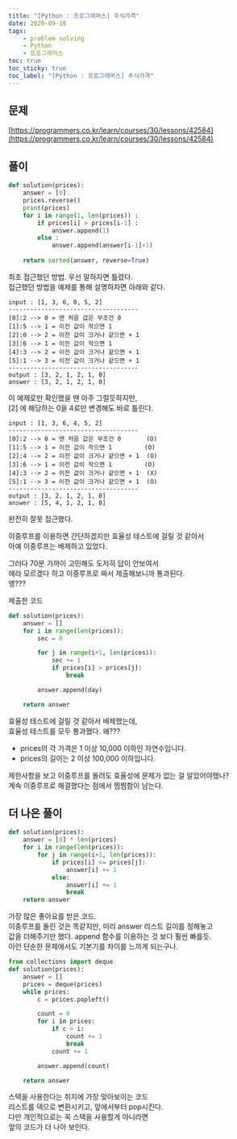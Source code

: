 ```yaml
---
title: "[Python : 프로그래머스] 주식가격"
date: 2020-09-18
tags:
    - problem solving
    - Python
    - 프로그래머스
toc: true
toc_sticky: true
toc_label: "[Python : 프로그래머스] 주식가격"
---
```

## 문제
[https://programmers.co.kr/learn/courses/30/lessons/42584](https://programmers.co.kr/learn/courses/30/lessons/42584)
## 풀이
```python
def solution(prices):
    answer = [0]
    prices.reverse()
    print(prices)
    for i in range(1, len(prices)) :
        if prices[i] > prices[i-1] :
            answer.append(1)
        else :
            answer.append(answer[i-1]+1)
        
    return sorted(answer, reverse=True)
```
최초 접근했던 방법. 우선 말하자면 틀렸다.  
접근했던 방법을 예제를 통해 설명하자면 아래와 같다. 
```
input : [1, 3, 6, 0, 5, 2]
------------------------------------
[0]:2 --> 0 = 맨 처음 값은 무조건 0
[1]:5 --> 1 = 이전 값이 작으면 1
[2]:0 --> 2 = 이전 값이 크거나 같으면 + 1
[3]:6 --> 1 = 이전 값이 작으면 1
[4]:3 --> 2 = 이전 값이 크거나 같으면 + 1
[5]:1 --> 3 = 이전 값이 크거나 같으면 + 1
------------------------------------
output : [3, 2, 1, 2, 1, 0]
answer : [3, 2, 1, 2, 1, 0]
```
이 예제로만 확인했을 땐 아주 그럴듯하지만,  
[2] 에 해당하는 0을 4로만 변경해도 바로 틀린다.  
```
input : [1, 3, 6, 4, 5, 2]
------------------------------------
[0]:2 --> 0 = 맨 처음 값은 무조건 0       (O)
[1]:5 --> 1 = 이전 값이 작으면 1         (O)
[2]:4 --> 2 = 이전 값이 크거나 같으면 + 1  (O)
[3]:6 --> 1 = 이전 값이 작으면 1         (O)
[4]:3 --> 2 = 이전 값이 크거나 같으면 + 1  (X)
[5]:1 --> 3 = 이전 값이 크거나 같으면 + 1  (O)
------------------------------------
output : [3, 2, 1, 2, 1, 0]
answer : [5, 4, 1, 2, 1, 0]
```
완전히 잘못 접근했다.  
  
이중루프를 이용하면 간단하겠지만 효율성 테스트에 걸릴 것 같아서  
아예 이중루프는 배제하고 있었다.  
  
그러다 70분 가까이 고민해도 도저히 답이 안보여서  
에라 모르겠다 하고 이중루프로 짜서 제출해보니까 통과된다.  
엥???  
  
제출한 코드
```python
def solution(prices):
    answer = []
    for i in range(len(prices)):
        sec = 0

        for j in range(i+1, len(prices)):
            sec += 1
            if prices[i] > prices[j]:
                break

        answer.append(day)

    return answer
```
효율성 테스트에 걸릴 것 같아서 배제했는데,  
효율성 테스트를 모두 통과했다. 왜???  

- prices의 각 가격은 1 이상 10,000 이하인 자연수입니다.
- prices의 길이는 2 이상 100,000 이하입니다.  

제한사항을 보고 이중루프를 돌려도 효율성에 문제가 없는 걸 알았어야했나?  
계속 이중루프로 해결했다는 점에서 찜찜함이 남는다.  
  
## 더 나은 풀이
```python
def solution(prices):
    answer = [0] * len(prices)
    for i in range(len(prices)):
        for j in range(i+1, len(prices)):
            if prices[i] <= prices[j]:
                answer[i] += 1
            else:
                answer[i] += 1
                break
    return answer
```
가장 많은 좋아요를 받은 코드.  
이중루프를 돌린 것은 똑같지만, 미리 answer 리스트 길이를 정해놓고  
값을 더해주기만 했다. append 함수를 이용하는 것 보다 훨씬 빠를듯.  
이런 단순한 문제에서도 기본기를 차이를 느끼게 되는구나.  
  
```python
from collections import deque
def solution(prices):
    answer = []
    prices = deque(prices)
    while prices:
        c = prices.popleft()

        count = 0
        for i in prices:
            if c > i:
                count += 1
                break
            count += 1

        answer.append(count)

    return answer
```
스택을 사용한다는 취지에 가장 맞아보이는 코드  
리스트를 덱으로 변환시키고, 앞에서부터 pop시킨다.  
다만 개인적으로는 꼭 스택을 사용할게 아니라면  
앞의 코드가 더 나아 보인다.  
  

